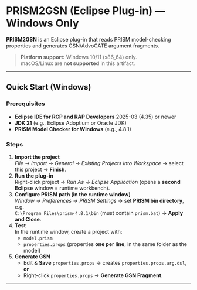 # PRISM2GSN (Eclipse Plug-in) — **Windows Only**

**PRISM2GSN** is an Eclipse plug-in that reads PRISM model-checking properties and generates GSN/AdvoCATE argument fragments. 


> **Platform support:** Windows 10/11 (x86_64) only.  
> macOS/Linux are **not supported** in this artifact.

---

## Quick Start (Windows)

### Prerequisites
- **Eclipse IDE for RCP and RAP Developers** 2025-03 (4.35) or newer
- **JDK 21** (e.g., Eclipse Adoptium or Oracle JDK)
- **PRISM Model Checker for Windows** (e.g., 4.8.1)

### Steps
1. **Import the project**  
   *File → Import → General → Existing Projects into Workspace* → select this project → **Finish**.
2. **Run the plug-in**  
   Right-click project → *Run As → Eclipse Application* (opens a **second Eclipse** window = runtime workbench).
3. **Configure PRISM path (in the runtime window)**  
   *Window → Preferences → PRISM Settings* → set **PRISM bin directory**, e.g.  
   `C:\Program Files\prism-4.8.1\bin` (must contain `prism.bat`) → **Apply and Close**.
4. **Test**  
   In the runtime window, create a project with:
   - `model.prism`
   - `properties.props` (properties **one per line**, in the same folder as the model)
5. **Generate GSN**
   - Edit & **Save** `properties.props` → creates `properties.props.arg.dsl`, **or**
   - Right-click `properties.props` → **Generate GSN Fragment**.

---

